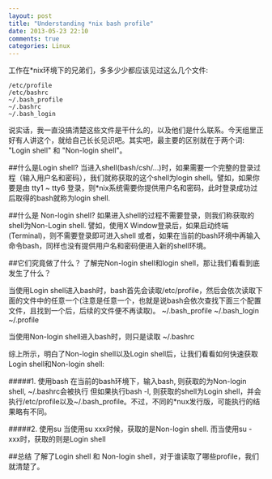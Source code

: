 ```yaml
---
layout: post
title: "Understanding *nix bash profile"
date: 2013-05-23 22:10
comments: true
categories: Linux 
---
```


工作在*nix环境下的兄弟们，多多少少都应该见过这么几个文件:

	/etc/profile
	/etc/bashrc
	~/.bash_profile
	~/.bashrc
	~/.bash_login

说实话，我一直没搞清楚这些文件是干什么的，以及他们是什么联系。今天组里正好有人讲这个，就给自己长长见识吧。其实吧，最主要的区别就在于两个词: "Login shell" 和 "Non-login shell"。

<!--More-->
##什么是Login shell?
当进入shell(bash/csh/...)时，如果需要一个完整的登录过程（输入用户名和密码），我们就称获取的这个shell为login shell。譬如，如果你要是由 tty1 ~ tty6 登录，则*nix系统需要你提供用户名和密码，此时登录成功过后取得的bash就称为login shell.

##什么是 Non-login shell?
如果进入shell的过程不需要登录，则我们称获取的shell为Non-Login shell. 
譬如，使用X Window登录后，如果启动终端(Terminal)，则不需要登录即可进入shell
或者，如果在当前的bash环境中再输入命令bash，同样也没有提供用户名和密码便进入新的shell环境。

##它们究竟做了什么？
了解完Non-login shell和login shell，那让我们看看到底发生了什么？


当使用Login shell进入bash时，bash首先会读取/etc/profile，然后会依次读取下面的文件中的任意一个(注意是任意一个，也就是说bash会依次查找下面三个配置文件，且找到一个后，后续的文件便不再读取)。
	~/.bash_profile
	~/.bash_login
	~/.profile

当使用Non-login shell进入bash时，则只是读取
	~/.bashrc


综上所示，明白了Non-login shell以及Login shell后，让我们看看如何快速获取Login shell和Non-login shell:

#####1. 使用bash
在当前的bash环境下，输入bash, 则获取的为Non-login shell, ~/.bashrc会被执行
但如果执行bash -l, 则获取的shell为Login shell，并会执行/etc/profile以及~/.bash_profile。不过，不同的*nux发行版，可能执行的结果略有不同。

#####2. 使用su
 当使用su xxx时候，获取的是Non-login shell. 而当使用su - xxx时，获取的则是Login shell

##总结
了解了Login shell 和 Non-login shell，对于谁读取了哪些profile，我们就清楚了。

